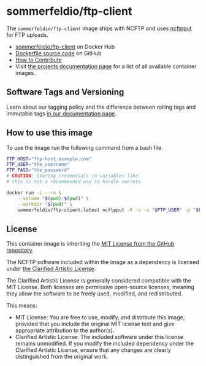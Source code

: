 # sommerfeldio/ftp-client

The `sommerfeldio/ftp-client` image ships with NCFTP and uses [ncftpput](https://www.ncftp.com/ncftp/doc/ncftpput.html) for FTP uploads.

- [sommerfeldio/ftp-client](https://hub.docker.com/r/sommerfeldio/ftp-client) on Docker Hub
- [Dockerfile source code](https://github.com/sommerfeld-io/container-images/tree/main/components/ftp-client) on GitHub
- [How to Contribute](https://github.com/sommerfeld-io/.github/blob/main/docs/contribute.md)
- Visit [the projects documentation page](https://sommerfeld-io.github.io/container-images) for a list of all available container images.

## Software Tags and Versioning

Learn about our tagging policy and the difference between rolling tags and immutable tags [in our documentation page⁠](https://github.com/sommerfeld-io/.github/blob/main/docs/tags-and-versions.md).

## How to use this image

To use the image run the following command from a bash file.

```bash
FTP_HOST="ftp-host.example.com"
FTP_USER="the_username"
FTP_PASS="the_password"
# CAUTION: Storing credentials in variables like
# this is not a recommended way to handle secrets

docker run -i --rm \
    --volume "$(pwd):$(pwd)" \
    --workdir "$(pwd)" \
    sommerfeldio/ftp-client:latest ncftpput -R -v -u "$FTP_USER" -p "$FTP_PASS" "$FTP_HOST" / ./*
```

## License

This container image is inheriting the [MIT License from the GitHub repository](https://sommerfeld-io.github.io/container-images/license).

The NCFTP software included within the image as a dependency is licensed under [the Clarified Artistic License](https://www.ncftp.com/ncftp/doc/LICENSE.txt).

The Clarified Artistic License is generally considered compatible with the MIT License. Both licenses are permissive open-source licenses, meaning they allow the software to be freely used, modified, and redistributed.

This means:

- MIT License: You are free to use, modify, and distribute this image, provided that you include the original MIT license text and give appropriate attribution to the author(s).
- Clarified Artistic License: The included software under this license remains unmodified. If you modify the included dependency under the Clarified Artistic License, ensure that any changes are clearly distinguished from the original work.

<!-- !    DO NOT EDIT DIRECTLY !!!!!                                          -->
<!-- !    File is auto-generated by pipeline                                   ->
<!-- !    Contents are based on README files in components/<THE_IMAGE> dir    -->
